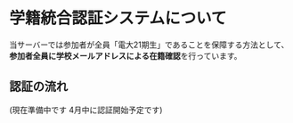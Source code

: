 # 学籍統合認証システムについて

当サーバーでは参加者が全員「電大21期生」であることを保障する方法として、**参加者全員に学校メールアドレスによる在籍確認**を行っています。

## 認証の流れ

(現在準備中です 4月中に認証開始予定です)